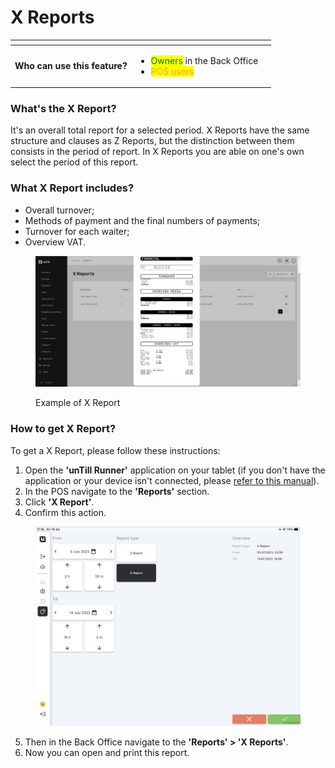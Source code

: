 # X Reports

<table data-card-size="large" data-view="cards" data-full-width="true"><thead><tr><th></th><th></th><th></th></tr></thead><tbody><tr><td><strong>Who can use this feature?</strong></td><td><ul><li><mark style="color:green;">Owners</mark> in the Back Office</li><li><mark style="color:orange;">POS users</mark> </li></ul></td><td></td></tr></tbody></table>

### What's the X Report?

It's an overall total report for a selected period. X Reports have the same structure and clauses as Z Reports, but the distinction between them consists in the period of report. In X Reports you are able on one's own select the period of this report.

### What X Report includes?

* Overall turnover;
* Methods of payment and the final numbers of payments;
* Turnover for each waiter;
* Overview VAT.

<figure><img src="../../.gitbook/assets/xreport.jpg" alt=""><figcaption><p>Example of X Report</p></figcaption></figure>

### How to get X Report?

To get a X Report, please follow these instructions:

1. Open the **'unTill Runner'** application on your tablet (if you don't have the application or your device isn't connected, please [refer to this manual](../general/equipment/add-a-device.md)).
2. In the POS navigate to the **'Reports'** section.
3. Click **'X Report'**.
4. Confirm this action.

<figure><img src="../../.gitbook/assets/xreport2.jpg" alt="" width="563"><figcaption></figcaption></figure>

5. Then in the Back Office navigate to the **'Reports' > 'X Reports'**.
6. Now you can open and print this report.
